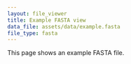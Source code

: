 ```yaml
---
layout: file_viewer
title: Example FASTA view
data_file: assets/data/example.fasta
file_type: fasta
---
```


This page shows an example FASTA file.
